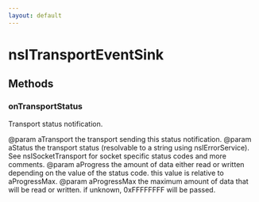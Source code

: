 ```yaml
---
layout: default
---
```


# nsITransportEventSink #

## Methods ##

### onTransportStatus ###

Transport status notification.

@param aTransport
       the transport sending this status notification.
@param aStatus
       the transport status (resolvable to a string using
       nsIErrorService). See nsISocketTransport for socket specific
       status codes and more comments.
@param aProgress
       the amount of data either read or written depending on the value
       of the status code.  this value is relative to aProgressMax.
@param aProgressMax
       the maximum amount of data that will be read or written.  if
       unknown, 0xFFFFFFFF will be passed.

